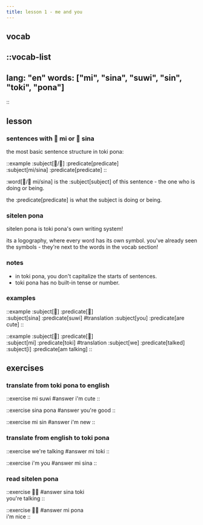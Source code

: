 ```yaml
---
title: lesson 1 - me and you
---
```


## vocab

<!-- translation note: all you have to change for the vocab list to appear correctly is replace "en" with "<your language code>". you can also just ignore it tho and i'll do it for you. i love repetitive tasks. -->

::vocab-list
---
lang: "en"
words: ["mi", "sina", "suwi", "sin", "toki", "pona"]
---
::

<!-- ### tip!
i've written (mostly) short descriptions/notes for almost all the words, you can click a word to see its longer description! you don't have to look at every word's description, but i'd suggest looking if you find the usage of any word particularly confusing. you can also find an overview of all the words w definitions and explanations on the [dictionary page](/en/dictionary)! -->

## lesson

### sentences with 󱤴 mi or 󱥞 sina

the most basic sentence structure in toki pona:

::example
:subject[󱤴/󱥞] :predicate[predicate] \
:subject[mi/sina] :predicate[predicate]
::

:word[󱤴/󱥞 mi/sina] is the :subject[subject] of this sentence - the one who is doing or being.

the :predicate[predicate] is what the subject is doing or being.

### sitelen pona
sitelen pona is toki pona's own writing system!

its a logography, where every word has its own symbol. you've already seen the symbols - they're next to the words in the vocab section!

### notes
- in toki pona, you don't capitalize the starts of sentences.
- toki pona has no built-in tense or number.


### examples

::example
:subject[󱥞] :predicate[󱥦] \
:subject[sina] :predicate[suwi]
#translation
:subject[you] :predicate[are cute]
::

::example
:subject[󱤴] :predicate[󱥬] \
:subject[mi] :predicate[toki]
#translation
:subject[we] :predicate[talked] \
:subject[i] :predicate[am talking]
::

## exercises
### translate from toki pona to english
::exercise
mi suwi
#answer
i'm cute
::

::exercise
sina pona
#answer
you're good
::

::exercise
mi sin
#answer
i'm new
::

### translate from english to toki pona
::exercise
we're talking
#answer
mi toki
::

::exercise
i'm you
#answer
mi sina
::

### read sitelen pona
::exercise
󱥞󱥬
#answer
sina toki \
you're talking
::

::exercise
󱤴󱥔
#answer
mi pona \
i'm nice
::